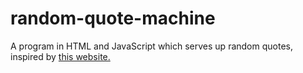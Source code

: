 # random-quote-machine
A program in HTML and JavaScript which serves up random quotes, inspired by [this website.](https://codepen.io/freeCodeCamp/full/qRZeGZ)
